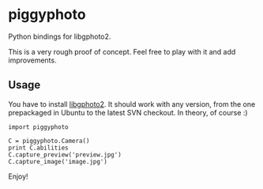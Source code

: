 piggyphoto
==========

Python bindings for libgphoto2.

This is a very rough proof of concept. Feel free to play with it and add improvements.

Usage
-----

You have to install [libgphoto2](http://www.gphoto.org/proj/libgphoto2/). It should work with any version, from the one prepackaged in Ubuntu to the latest SVN checkout. In theory, of course :)

    import piggyphoto
    
    C = piggyphoto.Camera()
    print C.abilities
    C.capture_preview('preview.jpg')
    C.capture_image('image.jpg')

Enjoy!

